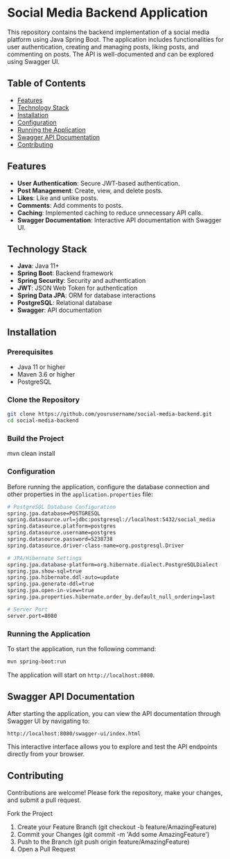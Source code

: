 # Social Media Backend Application

This repository contains the backend implementation of a social media platform using Java Spring Boot. The application includes functionalities for user authentication, creating and managing posts, liking posts, and commenting on posts. The API is well-documented and can be explored using Swagger UI.

## Table of Contents

- [Features](#features)
- [Technology Stack](#technology-stack)
- [Installation](#installation)
- [Configuration](#configuration)
- [Running the Application](#running-the-application)
- [Swagger API Documentation](#swagger-api-documentation)
- [Contributing](#contributing)

## Features

- **User Authentication**: Secure JWT-based authentication.
- **Post Management**: Create, view, and delete posts.
- **Likes**: Like and unlike posts.
- **Comments**: Add comments to posts.
- **Caching**: Implemented caching to reduce unnecessary API calls.
- **Swagger Documentation**: Interactive API documentation with Swagger UI.

## Technology Stack

- **Java**: Java 11+
- **Spring Boot**: Backend framework
- **Spring Security**: Security and authentication
- **JWT**: JSON Web Token for authentication
- **Spring Data JPA**: ORM for database interactions
- **PostgreSQL**: Relational database
- **Swagger**: API documentation

## Installation

### Prerequisites

- Java 11 or higher
- Maven 3.6 or higher
- PostgreSQL

### Clone the Repository

```bash
git clone https://github.com/yourusername/social-media-backend.git
cd social-media-backend
````

### Build the Project

mvn clean install

### Configuration

Before running the application, configure the database connection and other properties in the `application.properties` file:
```bash
# PostgreSQL Database Configuration
spring.jpa.database=POSTGRESQL
spring.datasource.url=jdbc:postgresql://localhost:5432/social_media
spring.datasource.platform=postgres
spring.datasource.username=postgres
spring.datasource.password=5238738
spring.datasource.driver-class-name=org.postgresql.Driver

# JPA/Hibernate Settings
spring.jpa.database-platform=org.hibernate.dialect.PostgreSQLDialect
spring.jpa.show-sql=true
spring.jpa.hibernate.ddl-auto=update
spring.jpa.generate-ddl=true
spring.jpa.open-in-view=true
spring.jpa.properties.hibernate.order_by.default_null_ordering=last

# Server Port
server.port=8080
```

### Running the Application
To start the application, run the following command:
```bash
mvn spring-boot:run
```
The application will start on `http://localhost:8080`.

## Swagger API Documentation
After starting the application, you can view the API documentation through Swagger UI by navigating to:

`http://localhost:8080/swagger-ui/index.html`

This interactive interface allows you to explore and test the API endpoints directly from your browser.

## Contributing
Contributions are welcome! Please fork the repository, make your changes, and submit a pull request.

Fork the Project
1. Create your Feature Branch (git checkout -b feature/AmazingFeature)
2. Commit your Changes (git commit -m 'Add some AmazingFeature')
3. Push to the Branch (git push origin feature/AmazingFeature)
4. Open a Pull Request

